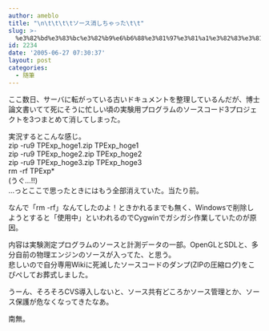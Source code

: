 ```yaml
---
author: ameblo
title: "\n\t\t\t\tソース消しちゃった\t\t"
slug: >-
  %e3%82%bd%e3%83%bc%e3%82%b9%e6%b6%88%e3%81%97%e3%81%a1%e3%82%83%e3%81%a3%e3%81%9f
id: 2234
date: '2005-06-27 07:30:37'
layout: post
categories:
  - 随筆
---
```


ここ数日、サーバに転がっている古いドキュメントを整理しているんだが、博士論文書いてて死にそうに忙しい頃の実験用プログラムのソースコード3プロジェクトを3つまとめて消してしまった。  

実況するとこんな感じ。  
zip -ru9 TPExp_hoge1.zip TPExp_hoge1  
zip -ru9 TPExp_hoge2.zip TPExp_hoge2  
zip -ru9 TPExp_hoge3.zip TPExp_hoge3  
rm -rf TPExp*  
(うぐ…!!)  
…っとここで思ったときにはもう全部消えていた。当たり前。  

なんで「rm -rf」なんてしたのよ！ときかれるまでも無く、Windowsで削除しようとすると「使用中」といわれるのでCygwinでガシガシ作業していたのが原因。  

内容は実験測定プログラムのソースと計測データの一部。OpenGLとSDLと、多分自前の物理エンジンのソースが入ってた、と思う。  
悲しいので自分専用Wikiに死滅したソースコードのダンプ(ZIPの圧縮ログ)をこぴぺしてお葬式しました。  

うーん、そろそろCVS導入しないと、ソース共有どころかソース管理とか、ソース保護が危なくなってきたなあ。  

南無。